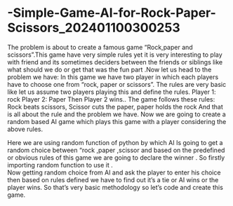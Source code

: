 # -Simple-Game-AI-for-Rock-Paper-Scissors_202401100300253
The problem is about to create a famous game “Rock,paper and scissors”.This game have very simple rules yet it is very interesting to play with friend and its sometimes deciders between the friends or siblings like what should we do or get that was the fun part .Now let us head to the problem we have:
In this game we have two player in which each players have to choose one from “rock, paper or scissors”. The rules are very basic like let us assume two players playing this and define the rules.
Player 1: rock
Player 2: Paper
Then Player 2 wins..
The game follows these rules:
Rock beats scissors, Scissor cuts the paper, paper holds the rock 
And that is all about the rule and the problem we have.
Now we are going to create a random based AI game which plays this game with a player considering the above rules.

Here we are using random function of python by which AI Is going to get a random choice between 
“rock ,paper ,scissor and based on the predefined or obvious rules of this game we are going to declare the winner .
So firstly importing random function to use it .                                                                
Now getting random choice from AI and ask the player to enter his choice then based on rules defined we have to find out it’s a tie or AI wins or the player wins.
So that’s very basic methodology so let’s code and create this game. 
